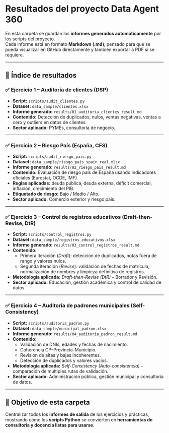 # Resultados del proyecto Data Agent 360

En esta carpeta se guardan los **informes generados automáticamente** por los scripts del proyecto.  
Cada informe está en formato **Markdown (.md)**, pensado para que se pueda visualizar en GitHub directamente y también exportar a PDF si se requiere.

---

## 📂 Índice de resultados

### ✅ Ejercicio 1 – Auditoría de clientes (DSP)
- **Script:** `scripts/audit_clientes.py`  
- **Dataset:** `data_sample/clientes.xlsx`  
- **Informe generado:** `results/01_auditoria_clientes_result.md`  
- **Contenido:** Detección de duplicados, nulos, ventas negativas, ventas a cero y outliers en datos de clientes.  
- **Sector aplicado:** PYMEs, consultoría de negocio.  

---

### ✅ Ejercicio 2 – Riesgo País (España, CFS)
- **Script:** `scripts/audit_riesgo_pais.py`  
- **Dataset:** `data_sample/riesgo_pais_spain_real.xlsx`  
- **Informe generado:** `results/02_riesgo_pais_result.md`  
- **Contenido:** Evaluación de riesgo país de España usando indicadores oficiales (Eurostat, OCDE, IMF).  
- **Reglas aplicadas:** deuda pública, deuda externa, déficit comercial, inflación, crecimiento del PIB.  
- **Etiquetado de riesgo:** Bajo / Medio / Alto.  
- **Sector aplicado:** Comercio exterior y riesgo país.  

---

### ✅ Ejercicio 3 – Control de registros educativos (Draft-then-Revise, DtR)
- **Script:** `scripts/control_registros.py`  
- **Dataset:** `data_sample/registros_educativos.xlsx`  
- **Informe generado:** `results/03_control_registros_result.md`  
- **Contenido:**  
  - Primera iteración (*Draft*): detección de duplicados, notas fuera de rango y valores nulos.  
  - Segunda iteración (*Revise*): validación de fechas de matrícula, normalización de nombres y limpieza definitiva de registros.  
- **Metodología aplicada:** *Draft-then-Revise (DtR)* – Borrador y Revisión.  
- **Sector aplicado:** Educación, gestión académica y control de calidad de datos.  

---

### ✅ Ejercicio 4 – Auditoría de padrones municipales (Self-Consistency)
- **Script:** `scripts/auditoria_padron.py`  
- **Dataset:** `data_sample/municipal_padron.xlsx`  
- **Informe generado:** `results/04_auditoria_padron_result.md`  
- **Contenido:**  
  - Validación de DNIs, edades y fechas de nacimiento.  
  - Coherencia CP–Provincia–Municipio.  
  - Revisión de altas y bajas incoherentes.  
  - Detección de duplicados y valores vacíos.  
- **Metodología aplicada:** *Self-Consistency (Auto-consistencia)* – comparación de múltiples rutas de validación.  
- **Sector aplicado:** Administración pública, gestión municipal y consultoría de datos.  

---

## 🎯 Objetivo de esta carpeta
Centralizar todos los **informes de salida** de los ejercicios y prácticas, mostrando cómo los **scripts Python** se convierten en **herramientas de consultoría y docencia listas para usarse**.

